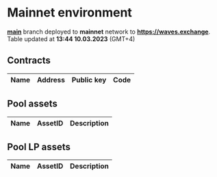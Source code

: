 # Mainnet environment
[**main**](https://github.com/waves-exchange/contracts/tree/main) branch deployed to **mainnet** network to **https://waves.exchange**. Table updated at **13:44 10.03.2023** (GMT+4)

## Contracts
| Name | Address | Public key | Code |
|------|---------|------------|------|

## Pool assets
| Name | AssetID | Description |
|------|---------|-------------|

## Pool LP assets
| Name | AssetID | Description |
|------|---------|-------------|
